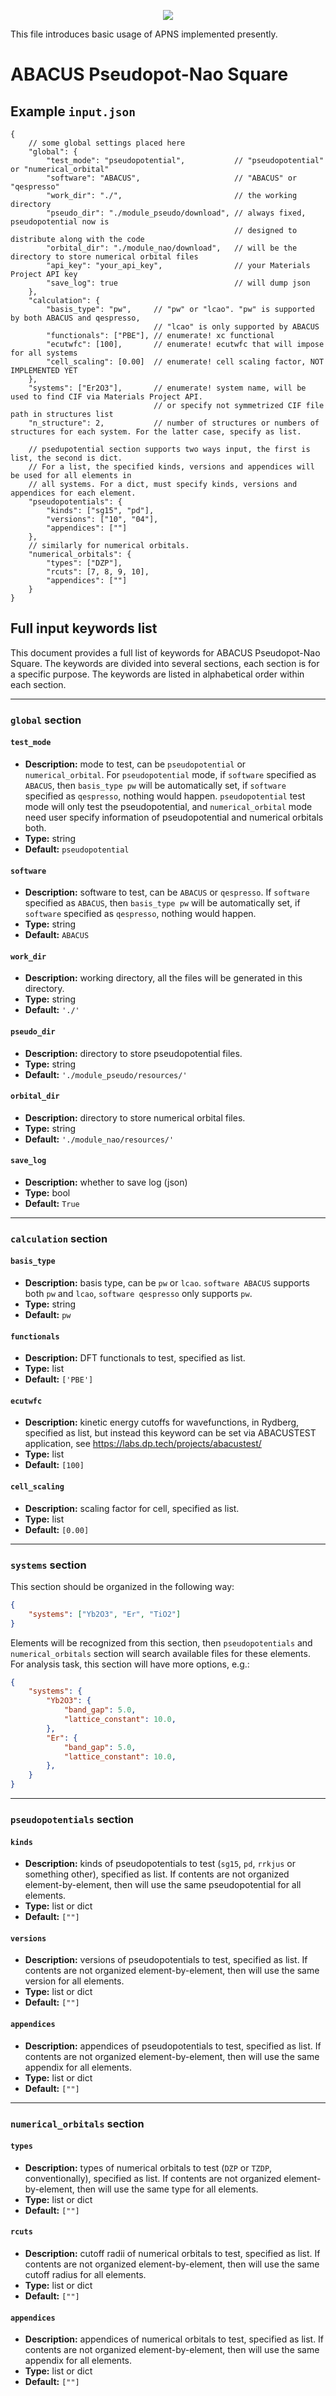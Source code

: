 <p align="center">
    <img src="apns.svg">
</p>  

This file introduces basic usage of APNS implemented presently. 
# ABACUS Pseudopot-Nao Square
## Example `input.json`
```json5
{
    // some global settings placed here
    "global": {
        "test_mode": "pseudopotential",           // "pseudopotential" or "numerical_orbital"
        "software": "ABACUS",                     // "ABACUS" or "qespresso"
        "work_dir": "./",                         // the working directory
        "pseudo_dir": "./module_pseudo/download", // always fixed, pseudopotential now is 
                                                  // designed to distribute along with the code
        "orbital_dir": "./module_nao/download",   // will be the directory to store numerical orbital files
        "api_key": "your_api_key",                // your Materials Project API key
        "save_log": true                          // will dump json
    },
    "calculation": {
        "basis_type": "pw",     // "pw" or "lcao". "pw" is supported by both ABACUS and qespresso, 
                                // "lcao" is only supported by ABACUS
        "functionals": ["PBE"], // enumerate! xc functional
        "ecutwfc": [100],       // enumerate! ecutwfc that will impose for all systems
        "cell_scaling": [0.00]  // enumerate! cell scaling factor, NOT IMPLEMENTED YET
    },
    "systems": ["Er2O3"],       // enumerate! system name, will be used to find CIF via Materials Project API.
                                // or specify not symmetrized CIF file path in structures list
    "n_structure": 2,           // number of structures or numbers of structures for each system. For the latter case, specify as list.
    
    // psedupotential section supports two ways input, the first is list, the second is dict.
    // For a list, the specified kinds, versions and appendices will be used for all elements in
    // all systems. For a dict, must specify kinds, versions and appendices for each element.
    "pseudopotentials": {
        "kinds": ["sg15", "pd"],
        "versions": ["10", "04"],
        "appendices": [""]
    },
    // similarly for numerical orbitals.
    "numerical_orbitals": {
        "types": ["DZP"],
        "rcuts": [7, 8, 9, 10],
        "appendices": [""]
    }
}
```

## Full input keywords list
This document provides a full list of keywords for ABACUS Pseudopot-Nao Square. The keywords are divided into several sections, each section is for a specific purpose. The keywords are listed in alphabetical order within each section.

---
### `global` section

#### `test_mode`
* **Description:** mode to test, can be `pseudopotential` or `numerical_orbital`. For `pseudopotential` mode, if `software` specified as `ABACUS`, then `basis_type pw` will be automatically set, if `software` specified as `qespresso`, nothing would happen. `pseudopotential` test mode will only test the pseudopotential, and `numerical_orbital` mode need user specify information of pseudopotential and numerical orbitals both.
* **Type:** string
* **Default:** `pseudopotential`

#### `software`
* **Description:** software to test, can be `ABACUS` or `qespresso`. If `software` specified as `ABACUS`, then `basis_type pw` will be automatically set, if `software` specified as `qespresso`, nothing would happen.
* **Type:** string
* **Default:** `ABACUS`

#### `work_dir`
* **Description:** working directory, all the files will be generated in this directory.
* **Type:** string
* **Default:** `'./'`

#### `pseudo_dir`
* **Description:** directory to store pseudopotential files.
* **Type:** string
* **Default:** `'./module_pseudo/resources/'`

#### `orbital_dir`
* **Description:** directory to store numerical orbital files.
* **Type:** string
* **Default:** `'./module_nao/resources/'`

#### `save_log`
* **Description:** whether to save log (json)
* **Type:** bool
* **Default:** `True`
---
### `calculation` section

#### `basis_type`
* **Description:** basis type, can be `pw` or `lcao`. `software ABACUS` supports both `pw` and `lcao`, `software qespresso` only supports `pw`.
* **Type:** string
* **Default:** `pw`

#### `functionals`
* **Description:** DFT functionals to test, specified as list.
* **Type:** list
* **Default:** `['PBE']`

#### `ecutwfc`
* **Description:** kinetic energy cutoffs for wavefunctions, in Rydberg, specified as list, but instead this keyword can be set via ABACUSTEST application, see https://labs.dp.tech/projects/abacustest/
* **Type:** list
* **Default:** `[100]`

#### `cell_scaling`
* **Description:** scaling factor for cell, specified as list.
* **Type:** list
* **Default:** `[0.00]`
---
### `systems` section
This section should be organized in the following way:
```json
{
    "systems": ["Yb2O3", "Er", "TiO2"]
}
```
Elements will be recognized from this section, then `pseudopotentials` and `numerical_orbitals` section will search available files for these elements. For analysis task, this section will have more options, e.g.:
```json
{
    "systems": {
        "Yb2O3": {
            "band_gap": 5.0,
            "lattice_constant": 10.0,
        },
        "Er": {
            "band_gap": 5.0,
            "lattice_constant": 10.0,
        },
    }
}
```

---
### `pseudopotentials` section

#### `kinds`
* **Description:** kinds of pseudopotentials to test (`sg15`, `pd`, `rrkjus` or something other), specified as list. If contents are not organized element-by-element, then will use the same pseudopotential for all elements.
* **Type:** list or dict
* **Default:** `[""]`

#### `versions`
* **Description:** versions of pseudopotentials to test, specified as list. If contents are not organized element-by-element, then will use the same version for all elements.
* **Type:** list or dict
* **Default:** `[""]`

#### `appendices`
* **Description:** appendices of pseudopotentials to test, specified as list. If contents are not organized element-by-element, then will use the same appendix for all elements.
* **Type:** list or dict
* **Default:** `[""]`

---
### `numerical_orbitals` section

#### `types`
* **Description:** types of numerical orbitals to test (`DZP` or `TZDP`, conventionally), specified as list. If contents are not organized element-by-element, then will use the same type for all elements.
* **Type:** list or dict
* **Default:** `[""]`

#### `rcuts`
* **Description:** cutoff radii of numerical orbitals to test, specified as list. If contents are not organized element-by-element, then will use the same cutoff radius for all elements.
* **Type:** list or dict
* **Default:** `[""]`

#### `appendices`
* **Description:** appendices of numerical orbitals to test, specified as list. If contents are not organized element-by-element, then will use the same appendix for all elements.
* **Type:** list or dict
* **Default:** `[""]`